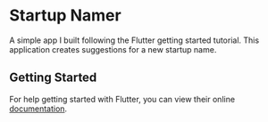 # Startup Namer

A simple app I built following the Flutter getting started tutorial. This application creates
suggestions for a new startup name.

## Getting Started

For help getting started with Flutter, you can view their online
[documentation](https://flutter.io/).
